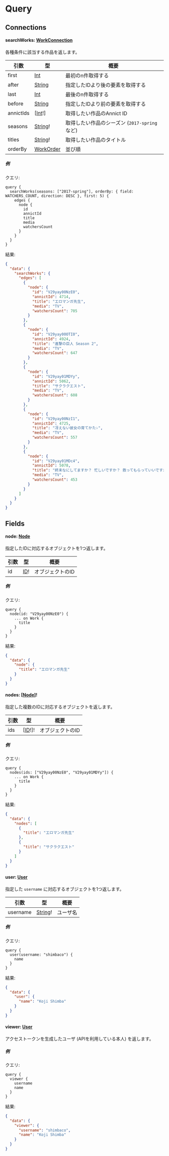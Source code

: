 # Query

## Connections

#### searchWorks: [WorkConnection](/api/graphql/objects/work-connection.md)

各種条件に該当する作品を返します。

| 引数 | 型 | 概要 |
| --- | --- | --- |
| first | [Int](/api/graphql/scalars/int.md) | 最初のn件取得する |
| after | [String](/api/graphql/scalars/string.md) | 指定したIDより後の要素を取得する |
| last | [Int](/api/graphql/scalars/int.md) | 最後のn件取得する |
| before | [String](/api/graphql/scalars/string.md) | 指定したIDより前の要素を取得する |
| annictIds | [[Int](/api/graphql/scalars/int.md)!] | 取得したい作品のAnnict ID |
| seasons | [String](/api/graphql/scalars/string.md)! | 取得したい作品のシーズン (`2017-spring` など) |
| titles | [String](/api/graphql/scalars/string.md)! | 取得したい作品のタイトル |
| orderBy | [WorkOrder](/api/graphql/input-objects/work-order.md) | 並び順 |


##### 例

クエリ:

```
query {
  searchWorks(seasons: ["2017-spring"], orderBy: { field: WATCHERS_COUNT, direction: DESC }, first: 5) {
    edges {
      node {
        id
        annictId
        title
        media
        watchersCount
      }
    }
  }
}
```

結果:

```json
{
  "data": {
    "searchWorks": {
      "edges": [
        {
          "node": {
            "id": "V29yay00NzE0",
            "annictId": 4714,
            "title": "エロマンガ先生",
            "media": "TV",
            "watchersCount": 705
          }
        },
        {
          "node": {
            "id": "V29yay00OTI0",
            "annictId": 4924,
            "title": "進撃の巨人 Season 2",
            "media": "TV",
            "watchersCount": 647
          }
        },
        {
          "node": {
            "id": "V29yay01MDYy",
            "annictId": 5062,
            "title": "サクラクエスト",
            "media": "TV",
            "watchersCount": 608
          }
        },
        {
          "node": {
            "id": "V29yay00NzI1",
            "annictId": 4725,
            "title": "冴えない彼女の育てかた♭",
            "media": "TV",
            "watchersCount": 557
          }
        },
        {
          "node": {
            "id": "V29yay01MDc4",
            "annictId": 5078,
            "title": "終末なにしてますか？ 忙しいですか？ 救ってもらっていいですか？",
            "media": "TV",
            "watchersCount": 453
          }
        }
      ]
    }
  }
}
```


## Fields

#### node: [Node](/api/graphql/interfaces/node.md)

指定したIDに対応するオブジェクトを1つ返します。

| 引数 | 型 | 概要 |
| --- | --- | --- |
| id | [ID](/api/graphql/scalars/id.md)! | オブジェクトのID |


##### 例

クエリ:

```
query {
  node(id: "V29yay00NzE0") {
    ... on Work {
      title
    }
  }
}
```

結果:

```json
{
  "data": {
    "node": {
      "title": "エロマンガ先生"
    }
  }
}
```


#### nodes: [[Node](/api/graphql/interfaces/node.md)]!

指定した複数のIDに対応するオブジェクトを返します。

| 引数 | 型 | 概要 |
| --- | --- | --- |
| ids | [[ID](/api/graphql/scalars/id.md)!]! | オブジェクトのID |


##### 例

クエリ:

```
query {
  nodes(ids: ["V29yay00NzE0", "V29yay01MDYy"]) {
    ... on Work {
      title
    }
  }
}
```

結果:

```json
{
  "data": {
    "nodes": [
      {
        "title": "エロマンガ先生"
      },
      {
        "title": "サクラクエスト"
      }
    ]
  }
}
```


#### user: [User](/api/graphql/objects/user.md)

指定した `username` に対応するオブジェクトを1つ返します。

| 引数 | 型 | 概要 |
| --- | --- | --- |
| username | [String](/api/graphql/scalars/string.md)! | ユーザ名 |


##### 例

クエリ:

```
query {
  user(username: "shimbaco") {
    name
  }
}
```

結果:

```json
{
  "data": {
    "user": {
      "name": "Koji Shimba"
    }
  }
}
```


#### viewer: [User](/api/graphql/objects/user.md)

アクセストークンを生成したユーザ (APIを利用している本人) を返します。


##### 例

クエリ:

```
query {
  viewer {
    username
    name
  }
}
```

結果:

```json
{
  "data": {
    "viewer": {
      "username": "shimbaco",
      "name": "Koji Shimba"
    }
  }
}
```
